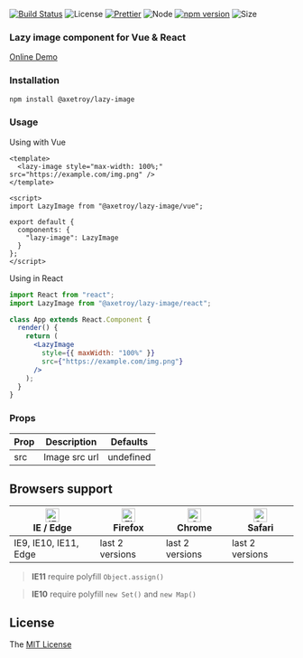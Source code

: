 [![Build Status](https://travis-ci.org/axetroy/lazy-image.svg?branch=master)](https://travis-ci.org/axetroy/lazy-image)
![License](https://img.shields.io/badge/license-MIT-green.svg)
[![Prettier](https://img.shields.io/badge/Code%20Style-Prettier-green.svg)](https://github.com/prettier/prettier)
![Node](https://img.shields.io/badge/node-%3E=7.6-blue.svg?style=flat-square)
[![npm version](https://badge.fury.io/js/%40axetroy%2Flazy-image.svg)](https://badge.fury.io/js/%40axetroy%2Flazy-image)
![Size](https://github-size-badge.herokuapp.com/axetroy/lazy-image.svg)

### Lazy image component for Vue & React

[Online Demo](https://axetroy.github.io/lazy-image)

### Installation

```bash
npm install @axetroy/lazy-image
```

### Usage

Using with Vue

```vue
<template>
  <lazy-image style="max-width: 100%;" src="https://example.com/img.png" />
</template>

<script>
import LazyImage from "@axetroy/lazy-image/vue";

export default {
  components: {
    "lazy-image": LazyImage
  }
};
</script>
```

Using in React

```jsx
import React from "react";
import LazyImage from "@axetroy/lazy-image/react";

class App extends React.Component {
  render() {
    return (
      <LazyImage
        style={{ maxWidth: "100%" }}
        src={"https://example.com/img.png"}
      />
    );
  }
}
```

### Props

| Prop | Description   | Defaults  |
| ---- | ------------- | --------- |
| src  | Image src url | undefined |

## Browsers support

| [<img src="https://raw.githubusercontent.com/alrra/browser-logos/master/src/edge/edge_48x48.png" alt="IE / Edge" width="24px" height="24px" />](http://godban.github.io/browsers-support-badges/)</br>IE / Edge | [<img src="https://raw.githubusercontent.com/alrra/browser-logos/master/src/firefox/firefox_48x48.png" alt="Firefox" width="24px" height="24px" />](http://godban.github.io/browsers-support-badges/)</br>Firefox | [<img src="https://raw.githubusercontent.com/alrra/browser-logos/master/src/chrome/chrome_48x48.png" alt="Chrome" width="24px" height="24px" />](http://godban.github.io/browsers-support-badges/)</br>Chrome | [<img src="https://raw.githubusercontent.com/alrra/browser-logos/master/src/safari/safari_48x48.png" alt="Safari" width="24px" height="24px" />](http://godban.github.io/browsers-support-badges/)</br>Safari |
| --------------------------------------------------------------------------------------------------------------------------------------------------------------------------------------------------------------- | ----------------------------------------------------------------------------------------------------------------------------------------------------------------------------------------------------------------- | ------------------------------------------------------------------------------------------------------------------------------------------------------------------------------------------------------------- | ------------------------------------------------------------------------------------------------------------------------------------------------------------------------------------------------------------- |
| IE9, IE10, IE11, Edge                                                                                                                                                                                           | last 2 versions                                                                                                                                                                                                   | last 2 versions                                                                                                                                                                                               | last 2 versions                                                                                                                                                                                               |

> **IE11** require polyfill `Object.assign()`

> **IE10** require polyfill `new Set()` and `new Map()`

## License

The [MIT License](https://github.com/axetroy/lazy-image/blob/master/LICENSE)
